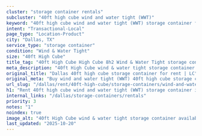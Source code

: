 ```yaml
---
cluster: "storage container rentals"
subcluster: "40ft high cube wind and water tight (WWT)"
keyword: "40ft high cube wind and water tight (WWT) storage container for rent Dallas, TX"
intent: "Transactional-Local"
page_type: "Location-Product"
city: "Dallas, TX"
service_type: "storage container"
condition: "Wind & Water Tight"
size: "40ft High Cube"
title_tag: "40ft High Cube High Cube 8h2 Wind & Water Tight storage container Sales in Dallas | LC Container"
meta_description: "40ft High Cube wind & water tight storage container sales in Dallas. High cube containers with extra height. Fast delivery, competitive pricing. Serving storage containers area. Quote ID: RKW. Call (214) 524-4168 for your free quote today."
original_title: "Dallas 40ft high cube storage container for rent | LC"
original_meta: "Buy wind and water tight (WWT) 40ft high cube storage container rent with local delivery in Dallas, TX. LC Container — local Since 2003. Request a fast quote today."
url_slug: "/dallas/rent/40ft-high-cube/storage-containers/wind-and-water-tight-wwt"
h1: "Rent 40ft high cube wind and water tight (WWT) storage container in Dallas"
internal_links: "/dallas/storage-containers/rentals"
priority: 3
notes: "1"
noindex: true
image_alt: "40ft High Cube wind & water tight storage container available for delivery in Dallas"
last_updated: "2025-10-20"
---
```


<!-- TODO: Add unique city/inventory copy, images, and internal links here. -->
